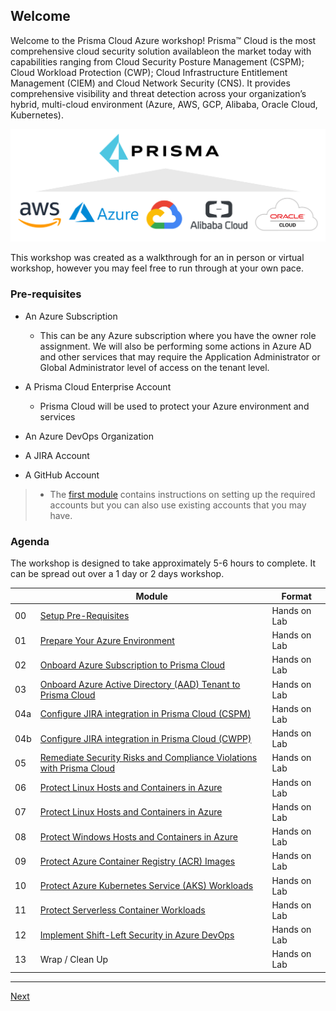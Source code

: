 ## Welcome

Welcome to the Prisma Cloud Azure workshop! Prisma™ Cloud is the most comprehensive cloud security solution availableon the market today with capabilities ranging from Cloud Security Posture Management (CSPM); Cloud Workload Protection (CWP);  Cloud Infrastructure Entitlement Management (CIEM) and Cloud Network Security (CNS). It provides comprehensive visibility and threat detection across your organization’s hybrid, multi-cloud environment (Azure, AWS, GCP, Alibaba, Oracle Cloud, Kubernetes). 

![readme-prisma](./images/readme-prisma.png)

This workshop was created as a walkthrough for an in person or virtual workshop, however you may feel free to run through at your own pace.

### Pre-requisites

* An Azure Subscription
  * This can be any Azure subscription where you have the owner role assignment. We will also be performing some actions in Azure AD and other services that may require the Application Administrator or Global Administrator level of access on the tenant level.

* A Prisma Cloud Enterprise Account
  * Prisma Cloud will be used to protect your Azure environment and services
* An Azure DevOps Organization
* A JIRA Account
* A GitHub Account

>* The [first module](modules/0-prerequisites.md) contains instructions on setting up the required accounts but you can also use existing accounts that you may have.
### Agenda

The workshop is designed to take approximately 5-6 hours to complete. It can be spread out over a 1 day or 2 days workshop.

|    | Module                   | Format       |
|----|--------------------------|--------------|
| 00 | [Setup Pre-Requisites](modules/0-prerequisites.md)                         | Hands on Lab |
| 01 | [Prepare Your Azure Environment](modules/1-prepare-the-environment.md) | Hands on Lab |
| 02 | [Onboard Azure Subscription to Prisma Cloud](modules/2-onboard-azure-sub.md) | Hands on Lab |
| 03 | [Onboard Azure Active Directory (AAD) Tenant to Prisma Cloud](modules/3-onboard-azure-ad.md)                | Hands on Lab |
| 04a | [Configure JIRA integration in Prisma Cloud (CSPM)](modules/4a-jira-integration-cspm.md) | Hands on Lab |
| 04b | [Configure JIRA integration in Prisma Cloud (CWPP)](modules/4b-jira-integration-cwpp.md) | Hands on Lab |
| 05 | [Remediate Security Risks and Compliance Violations with Prisma Cloud](modules/5-respond-and-remediate.md)  | Hands on Lab |
| 06 | [Protect Linux Hosts and Containers in Azure](modules/6-implement-cloud-discovery.md) | Hands on Lab |
| 07 | [Protect Linux Hosts and Containers in Azure](modules/7-protect-linux-hosts-and-containers.md) | Hands on Lab |
| 08 | [Protect Windows Hosts and Containers in Azure](modules/8-protect-windows-hosts-and-containers.md) | Hands on Lab |
| 09 | [Protect Azure Container Registry (ACR) Images](modules/9-protect-acr-images.md)    | Hands on Lab |
| 10 | [Protect Azure Kubernetes Service (AKS) Workloads](modules/10-protect-aks-workloads.md) | Hands on Lab |
| 11 | [Protect Serverless Container Workloads](modules/11-protect-serverless-workloads.md)    | Hands on Lab |
| 12 | [Implement Shift-Left Security in Azure DevOps](modules/12-implement-shift-left-security.md)    | Hands on Lab |
| 13 | Wrap / Clean Up     | Hands on Lab |
----

[Next](modules/0-prerequisites.md)